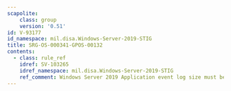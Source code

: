 ```yaml
---
scapolite:
    class: group
    version: '0.51'
id: V-93177
id_namespace: mil.disa.Windows-Server-2019-STIG
title: SRG-OS-000341-GPOS-00132
contents:
  - class: rule_ref
    idref: SV-103265
    idref_namespace: mil.disa.Windows-Server-2019-STIG
    ref_comment: Windows Server 2019 Application event log size must be conf ...
---
```


